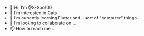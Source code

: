 - 👋 Hi, I’m @S-Soo100
- 👀 I’m interested in Cats
- 🌱 I’m currently learning Flutter and... sort of "computer" things..
- 💞️ I’m looking to collaborate on ...
- 📫 How to reach me ...

<!---
S-Soo100/S-Soo100 is a ✨ special ✨ repository because its `README.md` (this file) appears on your GitHub profile.
You can click the Preview link to take a look at your changes.
--->
